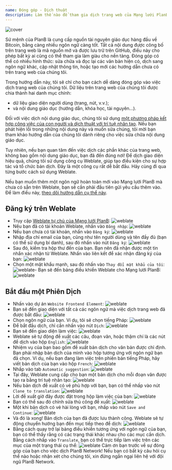 ```yaml
---
name: Đóng góp - Dịch thuật
description: Làm thế nào để tham gia dịch trang web của Mạng lưới PlanB?
---
```

![cover](assets/cover.webp)

Sứ mệnh của PlanB là cung cấp nguồn tài nguyên giáo dục hàng đầu về Bitcoin, bằng càng nhiều ngôn ngữ càng tốt. Tất cả nội dung được công bố trên trang web là mã nguồn mở và được lưu trữ trên GitHub, điều này cho phép bất kỳ ai cũng có thể tham gia làm giàu cho nền tảng. Đóng góp có thể có nhiều hình thức: sửa chữa và đọc lại các văn bản hiện có, dịch sang ngôn ngữ khác, cập nhật thông tin, hoặc tạo mới các hướng dẫn chưa có trên trang web của chúng tôi.

Trong hướng dẫn này, tôi sẽ chỉ cho bạn cách dễ dàng đóng góp vào việc dịch trang web của chúng tôi. Dữ liệu trên trang web của chúng tôi được chia thành hai danh mục chính:
- dữ liệu giao diện người dùng (trang, nút, v.v.);
- và nội dung giáo dục (hướng dẫn, khóa học, tài nguyên...).

Đối với việc dịch nội dung giáo dục, chúng tôi sử dụng [một phương pháp kết hợp công việc của con người và dịch thuật với trí tuệ nhân tạo](https://github.com/Asi0Flammeus/LLM-Translator). Nếu bạn phát hiện lỗi trong những nội dung này và muốn sửa chúng, tôi mời bạn tham khảo hướng dẫn của chúng tôi dành riêng cho việc sửa chữa nội dung giáo dục.

Tuy nhiên, nếu bạn quan tâm đến việc dịch các phần khác của trang web, không bao gồm nội dung giáo dục, bạn đã đến đúng nơi! Để dịch giao diện hiệu quả, chúng tôi sử dụng công cụ Weblate, giúp tạo điều kiện cho sự hợp tác và tổ chức bản dịch. Đây là một công cụ rất dễ bắt đầu. Hãy cùng đi qua từng bước cách sử dụng Weblate.

Nếu bạn muốn thêm một ngôn ngữ hoàn toàn mới vào Mạng lưới PlanB mà chưa có sẵn trên Weblate, bạn sẽ cần phải đầu tiên gửi yêu cầu thêm vào. Để làm điều này, [theo dõi hướng dẫn cụ thể này](https://planb.network/tutorials/others/add-new-language-weblate).

## Đăng ký trên Weblate

- Truy cập [Weblate tự chủ của Mạng lưới PlanB](https://weblate.planb.network/):
![weblate](assets/01.webp)
- Nếu bạn đã có tài khoản Weblate, nhấn vào `Đăng nhập`:
![weblate](assets/02.webp)
- Nếu bạn chưa có tài khoản, nhấn vào `Đăng ký`:
![weblate](assets/03.webp)
- Nhập địa chỉ email của bạn, cũng như tên người dùng và tên đầy đủ (bạn có thể sử dụng bí danh), sau đó nhấn vào nút `Đăng ký`:
![weblate](assets/04.webp)
- Sau đó, kiểm tra hộp thư đến của bạn. Bạn nên đã nhận được một tin nhắn xác nhận từ Weblate. Nhấn vào liên kết để xác nhận đăng ký của bạn:
![weblate](assets/05.webp)
- Chọn một mật khẩu mạnh, sau đó nhấn vào `Thay đổi mật khẩu của tôi`:
![weblate](assets/06.webp)- Bạn sẽ đến bảng điều khiển Weblate cho Mạng lưới PlanB: 
![weblate](assets/07.webp)

## Bắt đầu một Phiên Dịch

- Nhấn vào dự án `Website Frontend Element`:
![weblate](assets/08.webp)
- Bạn sẽ đến giao diện với tất cả các ngôn ngữ mà việc dịch trang web đã được bắt đầu:
![weblate](assets/09.webp)
- Chọn ngôn ngữ của bạn. Ví dụ, tôi sẽ chọn tiếng Pháp:
![weblate](assets/10.webp)
- Để bắt đầu dịch, chỉ cần nhấn vào nút `Dịch`:
![weblate](assets/11.webp)
- Bạn sẽ đến giao diện làm việc:
![weblate](assets/12.webp)
- Weblate sẽ tự động đề xuất các câu, đoạn văn, hoặc thậm chí là các nút để dịch vào hộp `English`:
![weblate](assets/13.webp)
- Nhiệm vụ của bạn bao gồm đề xuất bản dịch cho văn bản được chỉ định. Bạn phải nhập bản dịch của mình vào hộp tương ứng với ngôn ngữ bạn đã chọn. Ví dụ, nếu bạn đang làm việc trên phiên bản tiếng Pháp, hãy viết bản dịch của bạn vào hộp `French`:
![weblate](assets/14.webp)
- Nhấp vào tab `Automatic suggestion`:
![weblate](assets/15.webp)
- Tại đây, Weblate cung cấp cho bạn một bản dịch cho mỗi đoạn văn được tạo ra bằng trí tuệ nhân tạo:
![weblate](assets/16.webp)
- Nếu bản dịch đề xuất có vẻ phù hợp với bạn, bạn có thể nhấp vào nút `Clone to translation`:
![weblate](assets/17.webp)
- Lời đề xuất giờ đây được đặt trong hộp làm việc của bạn:
![weblate](assets/18.webp)
- Bạn có thể sau đó chỉnh sửa thủ công đề xuất:
![weblate](assets/19.webp)
- Một khi bản dịch có vẻ hài lòng với bạn, nhấp vào nút `Save and Continue`:
![weblate](assets/20.webp)
- Và đó là xong! Bản dịch của bạn đã được lưu thành công. Weblate sẽ tự động chuyển hướng bạn đến mục tiếp theo để dịch:
![weblate](assets/21.webp)
- Bằng cách quay trở lại bảng điều khiển tương ứng với ngôn ngữ của bạn, bạn có thể thấy rằng có các trạng thái khác nhau cho các mục cần dịch. Bằng cách nhấp vào `Translate`, bạn có thể trực tiếp làm việc trên các mục của một trạng thái cụ thể:
![weblate](assets/22.webp)
Cảm ơn bạn trước về sự đóng góp của bạn cho việc dịch PlanB Network! Nếu bạn có bất kỳ câu hỏi cụ thể nào hoặc nhận xét cho chúng tôi, xin đừng ngần ngại liên hệ với đội ngũ PlanB Network.